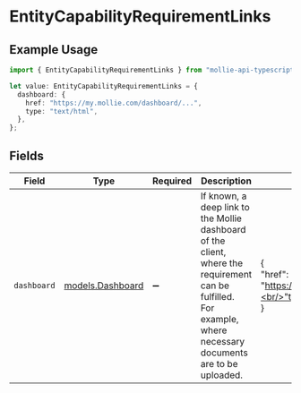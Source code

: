 # EntityCapabilityRequirementLinks

## Example Usage

```typescript
import { EntityCapabilityRequirementLinks } from "mollie-api-typescript/models";

let value: EntityCapabilityRequirementLinks = {
  dashboard: {
    href: "https://my.mollie.com/dashboard/...",
    type: "text/html",
  },
};
```

## Fields

| Field                                                                                                                                                           | Type                                                                                                                                                            | Required                                                                                                                                                        | Description                                                                                                                                                     | Example                                                                                                                                                         |
| --------------------------------------------------------------------------------------------------------------------------------------------------------------- | --------------------------------------------------------------------------------------------------------------------------------------------------------------- | --------------------------------------------------------------------------------------------------------------------------------------------------------------- | --------------------------------------------------------------------------------------------------------------------------------------------------------------- | --------------------------------------------------------------------------------------------------------------------------------------------------------------- |
| `dashboard`                                                                                                                                                     | [models.Dashboard](../models/dashboard.md)                                                                                                                      | :heavy_minus_sign:                                                                                                                                              | If known, a deep link to the Mollie dashboard of the client, where the requirement can be fulfilled.<br/>For example, where necessary documents are to be uploaded. | {<br/>"href": "https://my.mollie.com/dashboard/...",<br/>"type": "text/html"<br/>}                                                                              |
